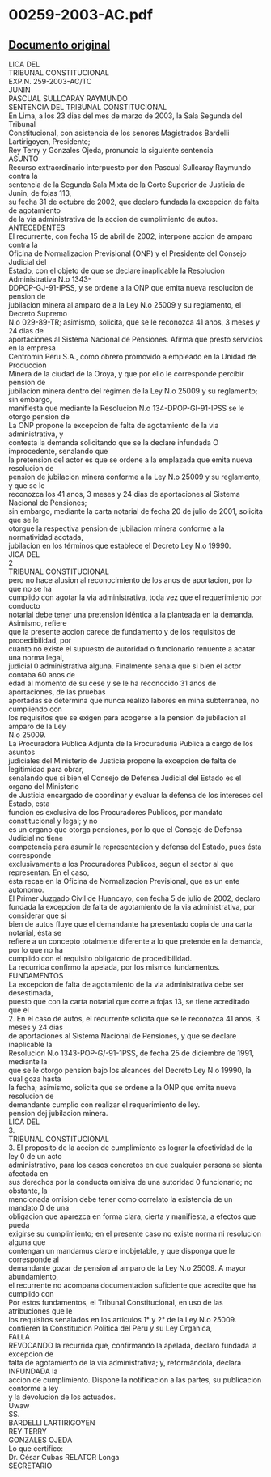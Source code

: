 
00259-2003-AC.pdf
=================
  
[Documento original](https://tc.gob.pe/jurisprudencia/2003/00259-2003-AC.pdf)  
---  
LICA DEL  
TRIBUNAL CONSTITUCIONAL  
EXP.N. 259-2003-AC/TC  
JUNIN  
PASCUAL SULLCARAY RAYMUNDO  
SENTENCIA DEL TRIBUNAL CONSTITUCIONAL  
En Lima, a los 23 dias del mes de marzo de 2003, la Sala Segunda del Tribunal  
Constitucional, con asistencia de los senores Magistrados Bardelli Lartirigoyen, Presidente;  
Rey Terry y Gonzales Ojeda, pronuncia la siguiente sentencia  
ASUNTO  
Recurso extraordinario interpuesto por don Pascual Sullcaray Raymundo contra la  
sentencia de la Segunda Sala Mixta de la Corte Superior de Justicia de Junin, de fojas 113,  
su fecha 31 de octubre de 2002, que declaro fundada la excepcion de falta de agotamiento  
de la via administrativa de la accion de cumplimiento de autos.  
ANTECEDENTES  
El recurrente, con fecha 15 de abril de 2002, interpone accion de amparo contra la  
Oficina de Normalizacion Previsional (ONP) y el Presidente del Consejo Judicial del  
Estado, con el objeto de que se declare inaplicable la Resolucion Administrativa N.o 1343-  
DDPOP-GJ-91-IPSS, y se ordene a la ONP que emita nueva resolucion de pension de  
jubilacion minera al amparo de a la Ley N.o 25009 y su reglamento, el Decreto Supremo  
N.o 029-89-TR; asimismo, solicita, que se le reconozca 41 anos, 3 meses y 24 dias de  
aportaciones al Sistema Nacional de Pensiones. Afirma que presto servicios en la empresa  
Centromin Peru S.A., como obrero promovido a empleado en la Unidad de Produccion  
Minera de la ciudad de la Oroya, y que por ello le corresponde percibir pension de  
jubilacion minera dentro del régimen de la Ley N.o 25009 y su reglamento; sin embargo,  
manifiesta que mediante la Resolucion N.o 134-DPOP-GI-91-IPSS se le otorgo pension de  
La ONP propone la excepcion de falta de agotamiento de la via administrativa, y  
contesta la demanda solicitando que se la declare infundada O improcedente, senalando que  
la pretension del actor es que se ordene a la emplazada que emita nueva resolucion de  
pension de jubilacion minera conforme a la Ley N.o 25009 y su reglamento, y que se le  
reconozca los 41 anos, 3 meses y 24 dias de aportaciones al Sistema Nacional de Pensiones;  
sin embargo, mediante la carta notarial de fecha 20 de julio de 2001, solicita que se le  
otorgue la respectiva pension de jubilacion minera conforme a la normatividad acotada,  
jubilacion en los términos que establece el Decreto Ley N.o 19990.  
JICA DEL  
2  
TRIBUNAL CONSTITUCIONAL  
pero no hace alusion al reconocimiento de los anos de aportacion, por lo que no se ha  
cumplido con agotar la via administrativa, toda vez que el requerimiento por conducto  
notarial debe tener una pretension idéntica a la planteada en la demanda. Asimismo, refiere  
que la presente accion carece de fundamento y de los requisitos de procedibilidad, por  
cuanto no existe el supuesto de autoridad o funcionario renuente a acatar una norma legal,  
judicial 0 administrativa alguna. Finalmente senala que si bien el actor contaba 60 anos de  
edad al momento de su cese y se le ha reconocido 31 anos de aportaciones, de las pruebas  
aportadas se determina que nunca realizo labores en mina subterranea, no cumpliendo con  
los requisitos que se exigen para acogerse a la pension de jubilacion al amparo de la Ley  
N.o 25009.  
La Procuradora Publica Adjunta de la Procuraduria Publica a cargo de los asuntos  
judiciales del Ministerio de Justicia propone la excepcion de falta de legitimidad para obrar,  
senalando que si bien el Consejo de Defensa Judicial del Estado es el organo del Ministerio  
de Justicia encargado de coordinar y evaluar la defensa de los intereses del Estado, esta  
funcion es exclusiva de los Procuradores Publicos, por mandato constitucional y legal; y no  
es un organo que otorga pensiones, por lo que el Consejo de Defensa Judicial no tiene  
competencia para asumir la representacion y defensa del Estado, pues ésta corresponde  
exclusivamente a los Procuradores Publicos, segun el sector al que representan. En el caso,  
ésta recae en la Oficina de Normalizacion Previsional, que es un ente autonomo.  
El Primer Juzgado Civil de Huancayo, con fecha 5 de julio de 2002, declaro  
fundada la excepcion de falta de agotamiento de la via administrativa, por considerar que si  
bien de autos fluye que el demandante ha presentado copia de una carta notarial, ésta se  
refiere a un concepto totalmente diferente a lo que pretende en la demanda, por lo que no ha  
cumplido con el requisito obligatorio de procedibilidad.  
La recurrida confirmo la apelada, por los mismos fundamentos.  
FUNDAMENTOS  
La excepcion de falta de agotamiento de la via administrativa debe ser desestimada,  
puesto que con la carta notarial que corre a fojas 13, se tiene acreditado que el  
2. En el caso de autos, el recurrente solicita que se le reconozca 41 anos, 3 meses y 24 dias  
de aportaciones al Sistema Nacional de Pensiones, y que se declare inaplicable la  
Resolucion N.o 1343-POP-G/-91-1PSS, de fecha 25 de diciembre de 1991, mediante la  
que se le otorgo pension bajo los alcances del Decreto Ley N.o 19990, la cual goza hasta  
la fecha; asimismo, solicita que se ordene a la ONP que emita nueva resolucion de  
demandante cumplio con realizar el requerimiento de ley.  
pension dej jubilacion minera.  
LICA DEL  
3.  
TRIBUNAL CONSTITUCIONAL  
3. El proposito de la accion de cumplimiento es lograr la efectividad de la ley 0 de un acto  
administrativo, para los casos concretos en que cualquier persona se sienta afectada en  
sus derechos por la conducta omisiva de una autoridad 0 funcionario; no obstante, la  
mencionada omision debe tener como correlato la existencia de un mandato 0 de una  
obligacion que aparezca en forma clara, cierta y manifiesta, a efectos que pueda  
exigirse su cumplimiento; en el presente caso no existe norma ni resolucion alguna que  
contengan un mandamus claro e inobjetable, y que disponga que le corresponde al  
demandante gozar de pension al amparo de la Ley N.o 25009. A mayor abundamiento,  
el recurrente no acompana documentacion suficiente que acredite que ha cumplido con  
Por estos fundamentos, el Tribunal Constitucional, en uso de las atribuciones que le  
los requisitos senalados en los articulos 1° y 2° de la Ley N.o 25009.  
confieren la Constitucion Politica del Peru y su Ley Organica,  
FALLA  
REVOCANDO la recurrida que, confirmando la apelada, declaro fundada la excepcion de  
falta de agotamiento de la via administrativa; y, reformândola, declara INFUNDADA la  
accion de cumplimiento. Dispone la notificacion a las partes, su publicacion conforme a ley  
y la devolucion de los actuados.  
Uwaw  
SS.  
BARDELLI LARTIRIGOYEN  
REY TERRY  
GONZALES OJEDA  
Lo que certifico:  
Dr. César Cubas RELATOR Longa  
SECRETARIO